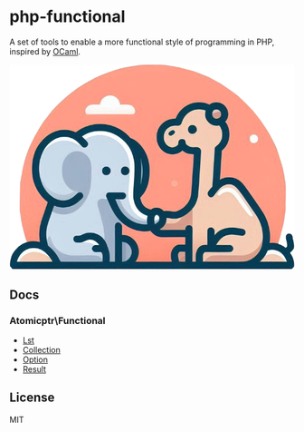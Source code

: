 # php-functional

A set of tools to enable a more functional style of programming in PHP, inspired by [OCaml](https://ocaml.org/).

![](./.github/logo.png)

## Docs

### Atomicptr\Functional

* [Lst](docs/Lst.md) 
* [Collection](docs/Collection.md) 
* [Option](docs/Option.md) 
* [Result](docs/Result.md)

## License

MIT
